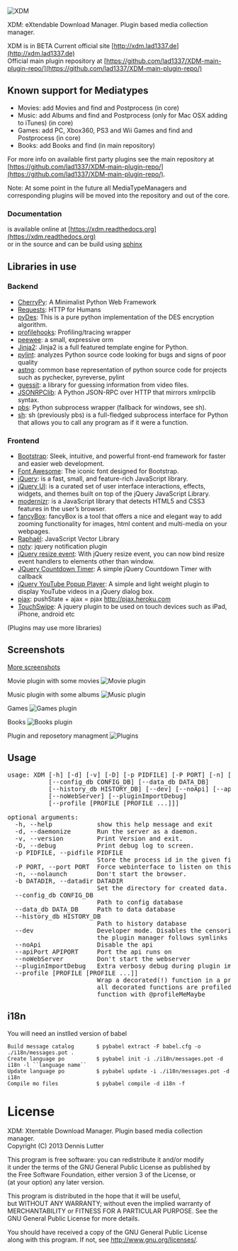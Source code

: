 ![XDM](http://xdm.lad1337.de/wp-content/uploads/2013/05/xdm-logo.h100.png "XDM")

XDM: eXtendable Download Manager. Plugin based media collection manager.

XDM is in BETA
Current official site [http://xdm.lad1337.de](http://xdm.lad1337.de)<br/>
Official main plugin repository at [https://github.com/lad1337/XDM-main-plugin-repo/](https://github.com/lad1337/XDM-main-plugin-repo/)

## Known support for Mediatypes

- Movies: add Movies and find and Postprocess (in core)
- Music: add Albums and find and Postprocess (only for Mac OSX adding to iTunes) (in core)
- Games: add PC, Xbox360, PS3 and Wii Games and find and Postprocess (in core)
- Books: add Books and find (in main repository)

For more info on available first party plugins see the main repository at [https://github.com/lad1337/XDM-main-plugin-repo/](https://github.com/lad1337/XDM-main-plugin-repo/).

Note: At some point in the future all MediaTypeManagers and corresponding plugins will be moved into the repository and out of the core.

### Documentation
is available online at [https://xdm.readthedocs.org](https://xdm.readthedocs.org)<br>
or in the source and can be build using [sphinx](http://sphinx-doc.org/)

Libraries in use
----------------

### Backend

- [CherryPy](http://www.cherrypy.org/): A Minimalist Python Web Framework
- [Requests](http://docs.python-requests.org/en/latest/): HTTP for Humans
- [pyDes](http://twhiteman.netfirms.com/des.html): This is a pure python implementation of the DES encryption algorithm.
- [profilehooks](http://mg.pov.lt/blog/profilehooks-1.0.html): Profiling/tracing wrapper
- [peewee](http://peewee.readthedocs.org/en/latest/): a small, expressive orm
- [Jinja2](http://jinja.pocoo.org/docs/): Jinja2 is a full featured template engine for Python.
- [pylint](http://www.logilab.org/project/pylint): analyzes Python source code looking for bugs and signs of poor quality
- [astng](https://pypi.python.org/pypi/logilab-astng): common base representation of python source code for projects such as pychecker, pyreverse, pylint
- [guessit](https://pypi.python.org/pypi/guessit): a library for guessing information from video files.
- [JSONRPClib](https://github.com/joshmarshall/jsonrpclib): A Python JSON-RPC over HTTP that mirrors xmlrpclib syntax.
- [pbs](https://pypi.python.org/pypi/pbs): Python subprocess wrapper (fallback for windows, see sh).
- [sh](http://amoffat.github.io/sh/): sh (previously pbs) is a full-fledged subprocess interface for Python that allows you to call any program as if it were a function.

### Frontend

- [Bootstrap](http://twitter.github.io/bootstrap/index.html): Sleek, intuitive, and powerful front-end framework for faster and easier web development.
- [Font Awesome](http://fortawesome.github.io/Font-Awesome/): The iconic font designed for Bootstrap.
- [jQuery](http://jquery.com/): is a fast, small, and feature-rich JavaScript library.
- [jQuery UI](http://jqueryui.com/): is a curated set of user interface interactions, effects, widgets, and themes built on top of the jQuery JavaScript Library.
- [modernizr](http://modernizr.com/): is a JavaScript library that detects HTML5 and CSS3 features in the user’s browser.
- [fancyBox](fancyapps.com): fancyBox is a tool that offers a nice and elegant way to add zooming functionality for images, html content and multi-media on your webpages.
- [Raphaël](http://raphaeljs.com/): JavaScript Vector Library
- [noty](http://needim.github.io/noty/): jquery notification plugin
- [jQuery resize event](http://benalman.com/projects/jquery-resize-plugin/): With jQuery resize event, you can now bind resize event handlers to elements other than window.
- [JQuery Countdown Timer](http://jaspreetchahal.org/a-simple-jquery-countdown-timer-with-callback/): A simple jQuery Countdown Timer with callback
- [jQuery YouTube Popup Player](http://lab.abhinayrathore.com/jquery_youtube/): A simple and light weight plugin to display YouTube videos in a jQuery dialog box.
- [pjax](ttps://github.com/defunkt/jquery-pjax): pushState + ajax = pjax http://pjax.heroku.com
- [TouchSwipe](https://github.com/mattbryson/TouchSwipe-Jquery-Plugin): A jquery plugin to be used on touch devices such as iPad, iPhone, android etc

(Plugins may use more libraries)

Screenshots
-----------

[More screenshots](http://xdm.lad1337.de)


Movie plugin with some movies
![Movie plugin](http://xdm.lad1337.de/img/webshot-1.jpg "Movie plugin")

Music plugin with some albums
![Music plugin](http://xdm.lad1337.de/img/webshot-2.jpg "Music plugin")

Games
![Games plugin](http://xdm.lad1337.de/img/webshot-3.jpg "Games plugin")

Books
![Books plugin](http://xdm.lad1337.de/img/webshot-4.jpg "Books plugin")

Plugin and reposetory managment
![Plugins](http://xdm.lad1337.de/img/webshot-6.jpg "Plugin and reposetory managment")


Usage
-----
<pre>
usage: XDM [-h] [-d] [-v] [-D] [-p PIDFILE] [-P PORT] [-n] [-b DATADIR]
           [--config_db CONFIG_DB] [--data_db DATA_DB]
           [--history_db HISTORY_DB] [--dev] [--noApi] [--apiPort APIPORT]
           [--noWebServer] [--pluginImportDebug]
           [--profile [PROFILE [PROFILE ...]]]

optional arguments:
  -h, --help            show this help message and exit
  -d, --daemonize       Run the server as a daemon.
  -v, --version         Print Version and exit.
  -D, --debug           Print debug log to screen.
  -p PIDFILE, --pidfile PIDFILE
                        Store the process id in the given file.
  -P PORT, --port PORT  Force webinterface to listen on this port.
  -n, --nolaunch        Don't start the browser.
  -b DATADIR, --datadir DATADIR
                        Set the directory for created data.
  --config_db CONFIG_DB
                        Path to config database
  --data_db DATA_DB     Path to data database
  --history_db HISTORY_DB
                        Path to history database
  --dev                 Developer mode. Disables the censoring during log and
                        the plugin manager follows symlinks
  --noApi               Disable the api
  --apiPort APIPORT     Port the api runs on
  --noWebServer         Don't start the webserver
  --pluginImportDebug   Extra verbosy debug during plugin import is printed.
  --profile [PROFILE [PROFILE ...]]
                        Wrap a decorated(!) function in a profiler. By default
                        all decorated functions are profiled. Decorate your
                        function with @profileMeMaybe
</pre>


i18n
----

You will need an instlled version of babel

    Build message catalog       $ pybabel extract -F babel.cfg -o ./i18n/messages.pot .
    Create language po          $ pybabel init -i ./i18n/messages.pot -d i18n -l ``language name``
    Update language po          $ pybabel update -i ./i18n/messages.pot -d i18n
    Compile mo files            $ pybabel compile -d i18n -f


License
=======
XDM: Xtentable Download Manager. Plugin based media collection manager.<br>
Copyright (C) 2013  Dennis Lutter

This program is free software: you can redistribute it and/or modify<br>
it under the terms of the GNU General Public License as published by<br>
the Free Software Foundation, either version 3 of the License, or<br>
(at your option) any later version.

This program is distributed in the hope that it will be useful,<br>
but WITHOUT ANY WARRANTY; without even the implied warranty of<br>
MERCHANTABILITY or FITNESS FOR A PARTICULAR PURPOSE.  See the<br>
GNU General Public License for more details.<br>

You should have received a copy of the GNU General Public License<br>
along with this program.  If not, see http://www.gnu.org/licenses/.





